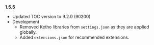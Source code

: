 **1.5.5**
  * Updated TOC version to 9.2.0 (90200)
  * Development
    * Removed Ketho libraries from `settings.json` as they are applied globally.
    * Added `extensions.json` for recommended extensions.
